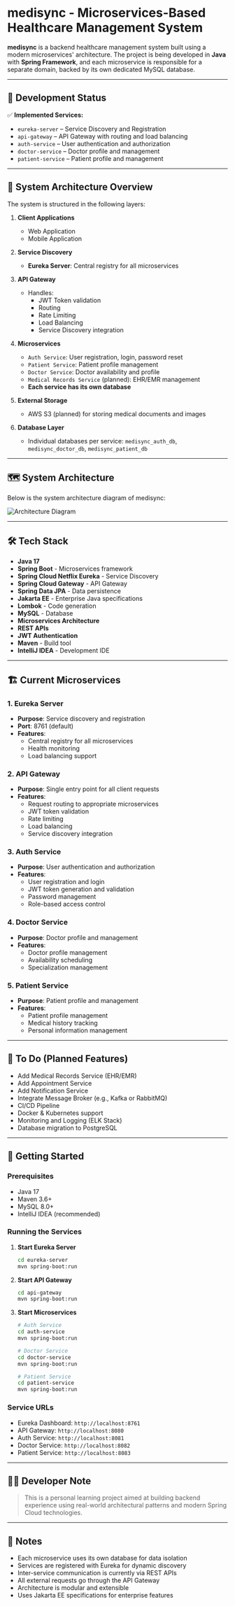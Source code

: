 # medisync - Microservices-Based Healthcare Management System

**medisync** is a backend healthcare management system built using a
modern microservices' architecture. The project is being
developed in **Java** with **Spring Framework**, and each microservice is responsible
for a separate domain, backed by its own dedicated MySQL database.

---

## 🚧 Development Status

✅ **Implemented Services:**

- `eureka-server` – Service Discovery and Registration
- `api-gateway` – API Gateway with routing and load balancing
- `auth-service` – User authentication and authorization
- `doctor-service` – Doctor profile and management
- `patient-service` – Patient profile and management

---

## 🧱 System Architecture Overview

The system is structured in the following layers:

1. **Client Applications**
    - Web Application
    - Mobile Application

2. **Service Discovery**
    - **Eureka Server**: Central registry for all microservices

3. **API Gateway**
    - Handles:
        - JWT Token validation
        - Routing
        - Rate Limiting
        - Load Balancing
        - Service Discovery integration

4. **Microservices**
    - `Auth Service`: User registration, login, password reset
    - `Patient Service`: Patient profile management
    - `Doctor Service`: Doctor availability and profile
    - `Medical Records Service` (planned): EHR/EMR management
    - **Each service has its own database**

5. **External Storage**
    - AWS S3 (planned) for storing medical documents and images

6. **Database Layer**
    - Individual databases per service: `medisync_auth_db`, `medisync_doctor_db`, `medisync_patient_db`

---

## 🗺️ System Architecture

Below is the system architecture diagram of medisync:

![Architecture Diagram](architecture-diagram.png)

---

## 🛠️ Tech Stack

- **Java 17**
- **Spring Boot** - Microservices framework
- **Spring Cloud Netflix Eureka** - Service Discovery
- **Spring Cloud Gateway** - API Gateway
- **Spring Data JPA** - Data persistence
- **Jakarta EE** - Enterprise Java specifications
- **Lombok** - Code generation
- **MySQL** - Database
- **Microservices Architecture**
- **REST APIs**
- **JWT Authentication**
- **Maven** - Build tool
- **IntelliJ IDEA** - Development IDE

---

## 🏗️ Current Microservices

### 1. Eureka Server
- **Purpose**: Service discovery and registration
- **Port**: 8761 (default)
- **Features**: 
  - Central registry for all microservices
  - Health monitoring
  - Load balancing support

### 2. API Gateway
- **Purpose**: Single entry point for all client requests
- **Features**:
  - Request routing to appropriate microservices
  - JWT token validation
  - Rate limiting
  - Load balancing
  - Service discovery integration

### 3. Auth Service
- **Purpose**: User authentication and authorization
- **Features**:
  - User registration and login
  - JWT token generation and validation
  - Password management
  - Role-based access control

### 4. Doctor Service
- **Purpose**: Doctor profile and management
- **Features**:
  - Doctor profile management
  - Availability scheduling
  - Specialization management

### 5. Patient Service
- **Purpose**: Patient profile and management
- **Features**:
  - Patient profile management
  - Medical history tracking
  - Personal information management

---

## 📅 To Do (Planned Features)

- Add Medical Records Service (EHR/EMR)
- Add Appointment Service
- Add Notification Service
- Integrate Message Broker (e.g., Kafka or RabbitMQ)
- CI/CD Pipeline
- Docker & Kubernetes support
- Monitoring and Logging (ELK Stack)
- Database migration to PostgreSQL

---

## 🚀 Getting Started

### Prerequisites
- Java 17
- Maven 3.6+
- MySQL 8.0+
- IntelliJ IDEA (recommended)

### Running the Services

1. **Start Eureka Server**
   ```bash
   cd eureka-server
   mvn spring-boot:run
   ```

2. **Start API Gateway**
   ```bash
   cd api-gateway
   mvn spring-boot:run
   ```

3. **Start Microservices**
   ```bash
   # Auth Service
   cd auth-service
   mvn spring-boot:run
   
   # Doctor Service
   cd doctor-service
   mvn spring-boot:run
   
   # Patient Service
   cd patient-service
   mvn spring-boot:run
   ```

### Service URLs
- Eureka Dashboard: `http://localhost:8761`
- API Gateway: `http://localhost:8080`
- Auth Service: `http://localhost:8081`
- Doctor Service: `http://localhost:8082`
- Patient Service: `http://localhost:8083`

---

## 👨‍💻 Developer Note

> This is a personal learning project aimed at building backend experience using real-world architectural patterns and modern Spring Cloud technologies.

---

## 📌 Notes

- Each microservice uses its own database for data isolation
- Services are registered with Eureka for dynamic discovery
- Inter-service communication is currently via REST APIs
- All external requests go through the API Gateway
- Architecture is modular and extensible
- Uses Jakarta EE specifications for enterprise features